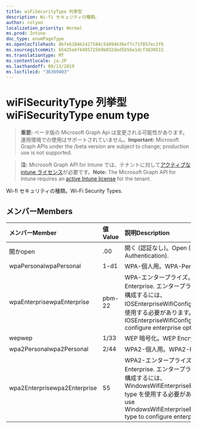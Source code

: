 ```yaml
---
title: wiFiSecurityType 列挙型
description: Wi-fi セキュリティの種類。
author: rolyon
localization_priority: Normal
ms.prod: Intune
doc_type: enumPageType
ms.openlocfilehash: 8bfe6184b2427584c54094636ef7c71f857ec1f6
ms.sourcegitcommit: b5425ebf648572569b032ded5b56e1dcf3830515
ms.translationtype: MT
ms.contentlocale: ja-JP
ms.lasthandoff: 08/13/2019
ms.locfileid: "36369403"
---
```

# <a name="wifisecuritytype-enum-type"></a><span data-ttu-id="7df2b-103">wiFiSecurityType 列挙型</span><span class="sxs-lookup"><span data-stu-id="7df2b-103">wiFiSecurityType enum type</span></span>

> <span data-ttu-id="7df2b-104">**重要:** ベータ版の Microsoft Graph Api は変更される可能性があります。運用環境での使用はサポートされていません。</span><span class="sxs-lookup"><span data-stu-id="7df2b-104">**Important:** Microsoft Graph APIs under the /beta version are subject to change; production use is not supported.</span></span>

> <span data-ttu-id="7df2b-105">**注:** Microsoft Graph API for Intune では、テナントに対して[アクティブな intune ライセンス](https://go.microsoft.com/fwlink/?linkid=839381)が必要です。</span><span class="sxs-lookup"><span data-stu-id="7df2b-105">**Note:** The Microsoft Graph API for Intune requires an [active Intune license](https://go.microsoft.com/fwlink/?linkid=839381) for the tenant.</span></span>

<span data-ttu-id="7df2b-106">Wi-fi セキュリティの種類。</span><span class="sxs-lookup"><span data-stu-id="7df2b-106">Wi-Fi Security Types.</span></span>

## <a name="members"></a><span data-ttu-id="7df2b-107">メンバー</span><span class="sxs-lookup"><span data-stu-id="7df2b-107">Members</span></span>
|<span data-ttu-id="7df2b-108">メンバー</span><span class="sxs-lookup"><span data-stu-id="7df2b-108">Member</span></span>|<span data-ttu-id="7df2b-109">値</span><span class="sxs-lookup"><span data-stu-id="7df2b-109">Value</span></span>|<span data-ttu-id="7df2b-110">説明</span><span class="sxs-lookup"><span data-stu-id="7df2b-110">Description</span></span>|
|:---|:---|:---|
|<span data-ttu-id="7df2b-111">開か</span><span class="sxs-lookup"><span data-stu-id="7df2b-111">open</span></span>|<span data-ttu-id="7df2b-112">.0</span><span class="sxs-lookup"><span data-stu-id="7df2b-112">0</span></span>|<span data-ttu-id="7df2b-113">開く (認証なし)。</span><span class="sxs-lookup"><span data-stu-id="7df2b-113">Open (No Authentication).</span></span>|
|<span data-ttu-id="7df2b-114">wpaPersonal</span><span class="sxs-lookup"><span data-stu-id="7df2b-114">wpaPersonal</span></span>|<span data-ttu-id="7df2b-115">1-d</span><span class="sxs-lookup"><span data-stu-id="7df2b-115">1</span></span>|<span data-ttu-id="7df2b-116">WPA-個人用。</span><span class="sxs-lookup"><span data-stu-id="7df2b-116">WPA-Personal.</span></span>|
|<span data-ttu-id="7df2b-117">wpaEnterprise</span><span class="sxs-lookup"><span data-stu-id="7df2b-117">wpaEnterprise</span></span>|<span data-ttu-id="7df2b-118">pbm-2</span><span class="sxs-lookup"><span data-stu-id="7df2b-118">2</span></span>|<span data-ttu-id="7df2b-119">WPA-エンタープライズ。</span><span class="sxs-lookup"><span data-stu-id="7df2b-119">WPA-Enterprise.</span></span> <span data-ttu-id="7df2b-120">エンタープライズオプションを構成するには、IOSEnterpriseWifiConfiguration type を使用する必要があります。</span><span class="sxs-lookup"><span data-stu-id="7df2b-120">Must use IOSEnterpriseWifiConfiguration type to configure enterprise options.</span></span>|
|<span data-ttu-id="7df2b-121">wep</span><span class="sxs-lookup"><span data-stu-id="7df2b-121">wep</span></span>|<span data-ttu-id="7df2b-122">1/3</span><span class="sxs-lookup"><span data-stu-id="7df2b-122">3</span></span>|<span data-ttu-id="7df2b-123">WEP 暗号化。</span><span class="sxs-lookup"><span data-stu-id="7df2b-123">WEP Encryption.</span></span>|
|<span data-ttu-id="7df2b-124">wpa2Personal</span><span class="sxs-lookup"><span data-stu-id="7df2b-124">wpa2Personal</span></span>|<span data-ttu-id="7df2b-125">2/4</span><span class="sxs-lookup"><span data-stu-id="7df2b-125">4</span></span>|<span data-ttu-id="7df2b-126">WPA2-個人用。</span><span class="sxs-lookup"><span data-stu-id="7df2b-126">WPA2-Personal.</span></span>|
|<span data-ttu-id="7df2b-127">wpa2Enterprise</span><span class="sxs-lookup"><span data-stu-id="7df2b-127">wpa2Enterprise</span></span>|<span data-ttu-id="7df2b-128">5</span><span class="sxs-lookup"><span data-stu-id="7df2b-128">5</span></span>|<span data-ttu-id="7df2b-129">WPA2-エンタープライズ。</span><span class="sxs-lookup"><span data-stu-id="7df2b-129">WPA2-Enterprise.</span></span> <span data-ttu-id="7df2b-130">エンタープライズオプションを構成するには、WindowsWifiEnterpriseEAPConfiguration type を使用する必要があります。</span><span class="sxs-lookup"><span data-stu-id="7df2b-130">Must use WindowsWifiEnterpriseEAPConfiguration type to configure enterprise options.</span></span>|



